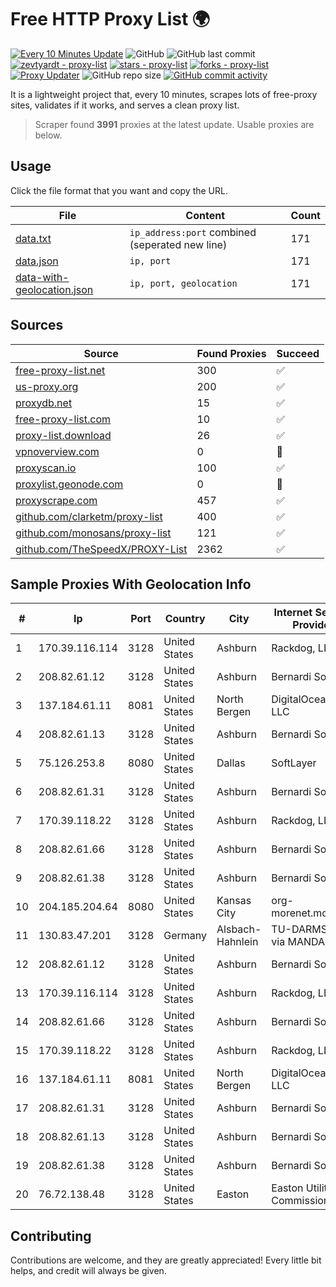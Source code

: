 
# Free HTTP Proxy List 🌍

[![Every 10 Minutes Update](https://github.com/mertguvencli/http-proxy-list/actions/workflows/main.yml/badge.svg?branch=main)](https://github.com/mertguvencli/http-proxy-list/actions/workflows/main.yml)
![GitHub](https://img.shields.io/github/license/mertguvencli/http-proxy-list)
![GitHub last commit](https://img.shields.io/github/last-commit/mertguvencli/http-proxy-list)
[![zevtyardt - proxy-list](https://img.shields.io/static/v1?label=zevtyardt&message=proxy-list&color=blue&logo=github)](https://github.com/zevtyardt/proxy-list "Go to GitHub repo")
[![stars - proxy-list](https://img.shields.io/github/stars/zevtyardt/proxy-list?style=social)](https://github.com/zevtyardt/proxy-list)
[![forks - proxy-list](https://img.shields.io/github/forks/zevtyardt/proxy-list?style=social)](https://github.com/zevtyardt/proxy-list)
[![Proxy Updater](https://github.com/zevtyardt/proxy-list/workflows/Proxy%20Updater/badge.svg)](https://github.com/zevtyardt/proxy-list/actions?query=workflow:"Proxy+Updater")
![GitHub repo size](https://img.shields.io/github/repo-size/zevtyardt/proxy-list)
[![GitHub commit activity](https://img.shields.io/github/commit-activity/m/zevtyardt/proxy-list?logo=commits)](https://github.com/zevtyardt/proxy-list/commits/main)

It is a lightweight project that, every 10 minutes, scrapes lots of free-proxy sites, validates if it works, and serves a clean proxy list.

> Scraper found **3991** proxies at the latest update. Usable proxies are below.

## Usage

Click the file format that you want and copy the URL.

|File|Content|Count|
|----|-------|-----|
|[data.txt](https://raw.githubusercontent.com/mertguvencli/http-proxy-list/main/proxy-list/data.txt)|`ip_address:port` combined (seperated new line)|171|
|[data.json](https://raw.githubusercontent.com/mertguvencli/http-proxy-list/main/proxy-list/data.json)|`ip, port`|171|
|[data-with-geolocation.json](https://raw.githubusercontent.com/mertguvencli/http-proxy-list/main/proxy-list/data-with-geolocation.json)|`ip, port, geolocation`|171|

## Sources

|Source|Found Proxies|Succeed|
|------|-------------|-------|
|[free-proxy-list.net](https://free-proxy-list.net)|300|✅|
|[us-proxy.org](https://www.us-proxy.org)|200|✅|
|[proxydb.net](http://proxydb.net)|15|✅|
|[free-proxy-list.com](https://free-proxy-list.com/?page=&port=&type%5B%5D=http&type%5B%5D=https&up_time=0&search=Search)|10|✅|
|[proxy-list.download](https://www.proxy-list.download/HTTP)|26|✅|
|[vpnoverview.com](https://vpnoverview.com/privacy/anonymous-browsing/free-proxy-servers)|0|🚫|
|[proxyscan.io](https://www.proxyscan.io)|100|✅|
|[proxylist.geonode.com](https://proxylist.geonode.com/api/proxy-list?limit=300&page=1&sort_by=lastChecked&sort_type=desc&protocols=http,https)|0|🚫|
|[proxyscrape.com](https://api.proxyscrape.com/v2/?request=displayproxies&protocol=http&timeout=10000&country=all&ssl=all&anonymity=all)|457|✅|
|[github.com/clarketm/proxy-list](https://raw.githubusercontent.com/clarketm/proxy-list/master/proxy-list-raw.txt)|400|✅|
|[github.com/monosans/proxy-list](https://raw.githubusercontent.com/monosans/proxy-list/main/proxies/http.txt)|121|✅|
|[github.com/TheSpeedX/PROXY-List](https://raw.githubusercontent.com/TheSpeedX/PROXY-List/master/http.txt)|2362|✅|


## Sample Proxies With Geolocation Info

|#|Ip|Port|Country|City|Internet Service Provider|
|-|--|----|-------|----|-------------------------|
|1|170.39.116.114|3128|United States|Ashburn|Rackdog, LLC|
|2|208.82.61.12|3128|United States|Ashburn|Bernardi Sounds|
|3|137.184.61.11|8081|United States|North Bergen|DigitalOcean, LLC|
|4|208.82.61.13|3128|United States|Ashburn|Bernardi Sounds|
|5|75.126.253.8|8080|United States|Dallas|SoftLayer|
|6|208.82.61.31|3128|United States|Ashburn|Bernardi Sounds|
|7|170.39.118.22|3128|United States|Ashburn|Rackdog, LLC|
|8|208.82.61.66|3128|United States|Ashburn|Bernardi Sounds|
|9|208.82.61.38|3128|United States|Ashburn|Bernardi Sounds|
|10|204.185.204.64|8080|United States|Kansas City|org-morenet.more.net|
|11|130.83.47.201|3128|Germany|Alsbach-Hahnlein|TU-DARMSTADT via MANDA|
|12|208.82.61.12|3128|United States|Ashburn|Bernardi Sounds|
|13|170.39.116.114|3128|United States|Ashburn|Rackdog, LLC|
|14|208.82.61.66|3128|United States|Ashburn|Bernardi Sounds|
|15|170.39.118.22|3128|United States|Ashburn|Rackdog, LLC|
|16|137.184.61.11|8081|United States|North Bergen|DigitalOcean, LLC|
|17|208.82.61.31|3128|United States|Ashburn|Bernardi Sounds|
|18|208.82.61.13|3128|United States|Ashburn|Bernardi Sounds|
|19|208.82.61.38|3128|United States|Ashburn|Bernardi Sounds|
|20|76.72.138.48|3128|United States|Easton|Easton Utilities Commission|



## Contributing

Contributions are welcome, and they are greatly appreciated! Every
little bit helps, and credit will always be given.


